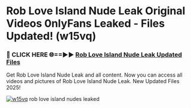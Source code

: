 # Rob Love Island Nude Leak Original Videos 0nlyFans Leaked - Files Updated! (w15vq)

<h3>🔴 CLICK HERE 🌐==►► <a href="https://tinyurl.com/4mcuefdz" rel="nofollow">Rob Love Island Nude Leak Updated Files</a></h3>

Get Rob Love Island Nude Leak and all content. Now you can access all videos and pictures of Rob Love Island Nude Leak. New Updated Files 2025!

[![w15vq](https://i.imgur.com/StAQSOY.gif)](https://tinyurl.com/4mcuefdz)
rob love island nudes leaked